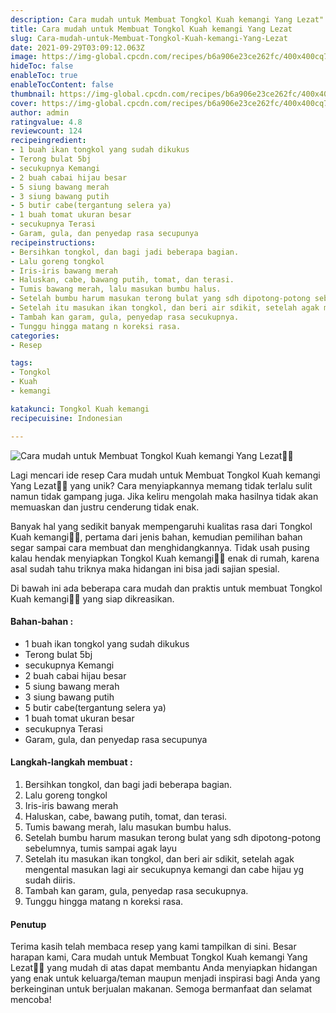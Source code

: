 ```yaml
---
description: Cara mudah untuk Membuat Tongkol Kuah kemangi Yang Lezat"
title: Cara mudah untuk Membuat Tongkol Kuah kemangi Yang Lezat
slug: Cara-mudah-untuk-Membuat-Tongkol-Kuah-kemangi-Yang-Lezat
date: 2021-09-29T03:09:12.063Z
image: https://img-global.cpcdn.com/recipes/b6a906e23ce262fc/400x400cq70/photo.jpg
hideToc: false
enableToc: true
enableTocContent: false
thumbnail: https://img-global.cpcdn.com/recipes/b6a906e23ce262fc/400x400cq70/photo.jpg
cover: https://img-global.cpcdn.com/recipes/b6a906e23ce262fc/400x400cq70/photo.jpg
author: admin
ratingvalue: 4.8
reviewcount: 124
recipeingredient:
- 1 buah ikan tongkol yang sudah dikukus
- Terong bulat 5bj
- secukupnya Kemangi
- 2 buah cabai hijau besar
- 5 siung bawang merah
- 3 siung bawang putih
- 5 butir cabe(tergantung selera ya)
- 1 buah tomat ukuran besar
- secukupnya Terasi
- Garam, gula, dan penyedap rasa secupunya
recipeinstructions:
- Bersihkan tongkol, dan bagi jadi beberapa bagian.
- Lalu goreng tongkol
- Iris-iris bawang merah
- Haluskan, cabe, bawang putih, tomat, dan terasi.
- Tumis bawang merah, lalu masukan bumbu halus.
- Setelah bumbu harum masukan terong bulat yang sdh dipotong-potong sebelumnya, tumis sampai agak layu
- Setelah itu masukan ikan tongkol, dan beri air sdikit, setelah agak mengental masukan lagi air secukupnya kemangi dan cabe hijau yg sudah diiris.
- Tambah kan garam, gula, penyedap rasa secukupnya.
- Tunggu hingga matang n koreksi rasa.
categories:
- Resep

tags:
- Tongkol
- Kuah
- kemangi

katakunci: Tongkol Kuah kemangi
recipecuisine: Indonesian

---
```


![Cara mudah untuk Membuat Tongkol Kuah kemangi Yang Lezat👩‍🍳](https://img-global.cpcdn.com/recipes/b6a906e23ce262fc/400x400cq70/photo.jpg)

Lagi mencari ide resep Cara mudah untuk Membuat Tongkol Kuah kemangi Yang Lezat👩‍🍳 yang unik? Cara menyiapkannya memang tidak terlalu sulit namun tidak gampang juga. Jika keliru mengolah maka hasilnya tidak akan memuaskan dan justru cenderung tidak enak.

Banyak hal yang sedikit banyak mempengaruhi kualitas rasa dari Tongkol Kuah kemangi👩‍🍳, pertama dari jenis bahan, kemudian pemilihan bahan segar sampai cara membuat dan menghidangkannya. Tidak usah pusing kalau hendak menyiapkan Tongkol Kuah kemangi👩‍🍳 enak di rumah, karena asal sudah tahu triknya maka hidangan ini bisa jadi sajian spesial.

Di bawah ini ada beberapa cara mudah dan praktis untuk membuat Tongkol Kuah kemangi👩‍🍳 yang siap dikreasikan.

<!--inarticleads1-->

#### Bahan-bahan :

- 1 buah ikan tongkol yang sudah dikukus
- Terong bulat 5bj
- secukupnya Kemangi
- 2 buah cabai hijau besar
- 5 siung bawang merah
- 3 siung bawang putih
- 5 butir cabe(tergantung selera ya)
- 1 buah tomat ukuran besar
- secukupnya Terasi
- Garam, gula, dan penyedap rasa secupunya

<!--inarticleads2-->

#### Langkah-langkah membuat :

1. Bersihkan tongkol, dan bagi jadi beberapa bagian.
1. Lalu goreng tongkol
1. Iris-iris bawang merah
1. Haluskan, cabe, bawang putih, tomat, dan terasi.
1. Tumis bawang merah, lalu masukan bumbu halus.
1. Setelah bumbu harum masukan terong bulat yang sdh dipotong-potong sebelumnya, tumis sampai agak layu
1. Setelah itu masukan ikan tongkol, dan beri air sdikit, setelah agak mengental masukan lagi air secukupnya kemangi dan cabe hijau yg sudah diiris.
1. Tambah kan garam, gula, penyedap rasa secukupnya.
1. Tunggu hingga matang n koreksi rasa.

#### Penutup

Terima kasih telah membaca resep yang kami tampilkan di sini. Besar harapan kami, Cara mudah untuk Membuat Tongkol Kuah kemangi Yang Lezat👩‍🍳 yang mudah di atas dapat membantu Anda menyiapkan hidangan yang enak untuk keluarga/teman maupun menjadi inspirasi bagi Anda yang berkeinginan untuk berjualan makanan. Semoga bermanfaat dan selamat mencoba!